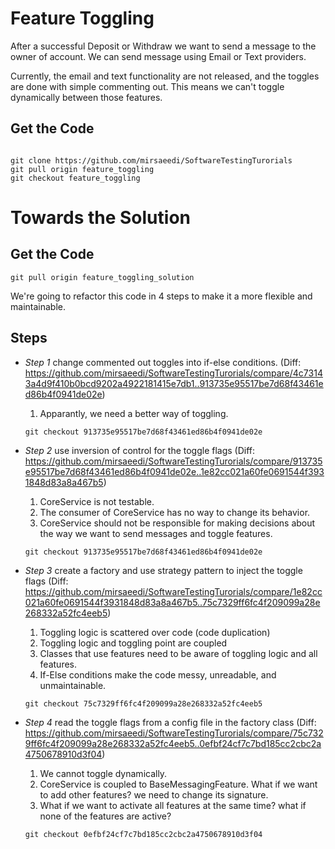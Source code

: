 # Feature Toggling 

After a successful Deposit or Withdraw we want to send  a message to the owner of account. We can send message using Email or Text providers. 

Currently, the email and text functionality are not released, and the toggles are done with simple commenting out.
This means we can't toggle dynamically between those features.

## Get the Code
```

git clone https://github.com/mirsaeedi/SoftwareTestingTurorials
git pull origin feature_toggling
git checkout feature_toggling

```
# Towards the Solution


## Get the Code

```
git pull origin feature_toggling_solution

```


We're going to refactor this code in 4 steps to make it a more flexible and maintainable.

## Steps

* _Step 1_ change commented out toggles into if-else conditions. (Diff: https://github.com/mirsaeedi/SoftwareTestingTurorials/compare/4c73143a4d9f410b0bcd9202a4922181415e7db1..913735e95517be7d68f43461ed86b4f0941de02e)
  1. Apparantly, we need a better way of toggling.
  
  ```
  git checkout 913735e95517be7d68f43461ed86b4f0941de02e
  ```
* _Step 2_ use inversion of control for the toggle flags (Diff: https://github.com/mirsaeedi/SoftwareTestingTurorials/compare/913735e95517be7d68f43461ed86b4f0941de02e..1e82cc021a60fe0691544f3931848d83a8a467b5)
  1. CoreService is not testable.
  2. The consumer of CoreService has no way to change its behavior.
  3. CoreService should not be responsible for making decisions about the way we want to send messages and toggle features.
  
  ```
  git checkout 913735e95517be7d68f43461ed86b4f0941de02e
  ```
* _Step 3_ create a factory and use strategy pattern to inject the toggle flags (Diff: https://github.com/mirsaeedi/SoftwareTestingTurorials/compare/1e82cc021a60fe0691544f3931848d83a8a467b5..75c7329ff6fc4f209099a28e268332a52fc4eeb5)
  1. Toggling logic is scattered over code (code duplication)
  2. Toggling logic and toggling point are coupled
  3. Classes that use features need to be aware of toggling logic and all features.
  4. If-Else conditions make the code messy, unreadable, and unmaintainable.
  
  
  ```
  git checkout 75c7329ff6fc4f209099a28e268332a52fc4eeb5
  ```
  
* _Step 4_ read the toggle flags from a config file in the factory class (Diff: https://github.com/mirsaeedi/SoftwareTestingTurorials/compare/75c7329ff6fc4f209099a28e268332a52fc4eeb5..0efbf24cf7c7bd185cc2cbc2a4750678910d3f04)
  1. We cannot toggle dynamically.
  2. CoreService is coupled to BaseMessagingFeature. What if we want to add other features? we need to change its signature.
  3. What if we want to activate all features at the same time? what if none of the features are active?


  ```
  git checkout 0efbf24cf7c7bd185cc2cbc2a4750678910d3f04
  ```
